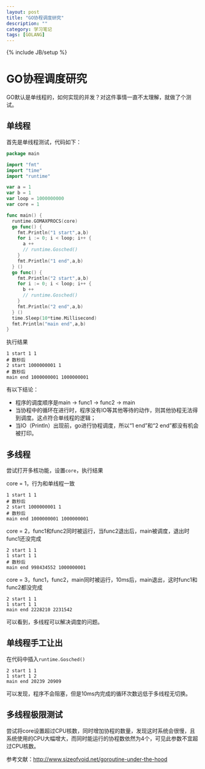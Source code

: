 ```yaml
---
layout: post
title: "GO协程调度研究"
description: ""
category: 学习笔记
tags: [GOLANG]
---
```

{% include JB/setup %}

# GO协程调度研究

GO默认是单线程的，如何实现的并发？对这件事情一直不太理解，就做了个测试。

## 单线程

首先是单线程测试，代码如下：

```go
package main

import "fmt"
import "time"
import "runtime"

var a = 1
var b = 1
var loop = 1000000000
var core = 1

func main() {
  runtime.GOMAXPROCS(core)
  go func() {
    fmt.Println("1 start",a,b)
    for i := 0; i < loop; i++ {
      a ++
      // runtime.Gosched()
    }
    fmt.Println("1 end",a,b)
  } ()
  go func() {
    fmt.Println("2 start",a,b)
    for i := 0; i < loop; i++ {
      b ++
      // runtime.Gosched()
    }
    fmt.Println("2 end",a,b)
  } ()
  time.Sleep(10*time.Millisecond)
  fmt.Println("main end",a,b)
}
```

执行结果

```
1 start 1 1
# 数秒后
2 start 1000000001 1
# 数秒后
main end 1000000001 1000000001
```
有以下结论：

* 程序的调度顺序是main -> func1 -> func2 -> main
* 当协程中的循环在进行时，程序没有IO等其他等待的动作，则其他协程无法得到调度。这点符合单线程的逻辑；
* 当IO（Println）出现前，go进行协程调度，所以“1 end”和“2 end”都没有机会被打印。

## 多线程

尝试打开多核功能，设置`core`，执行结果

core = 1，行为和单线程一致

```
1 start 1 1
# 数秒后
2 start 1000000001 1
# 数秒后
main end 1000000001 1000000001
```

core = 2，func1和func2同时被运行，当func2退出后，main被调度，退出时func1还没完成

```
2 start 1 1
1 start 1 1
# 数秒后
main end 998434552 1000000001
```

core = 3，func1，func2，main同时被运行，10ms后，main退出，这时func1和func2都没完成

```
2 start 1 1
1 start 1 1
main end 2228210 2231542
```

可以看到，多线程可以解决调度的问题。

## 单线程手工让出

在代码中插入`runtime.Gosched()`

```
2 start 1 1
1 start 1 2
main end 20239 20909
```

可以发现，程序不会阻塞，但是10ms内完成的循环次数远低于多线程无切换。

## 多线程极限测试

尝试将core设置超过CPU核数，同时增加协程的数量，发现这时系统会很慢，且系统使用的CPU大幅增大，而同时能运行的协程数依然为4个，可见此参数不宜超过CPU核数。

参考文献：<http://www.sizeofvoid.net/goroutine-under-the-hood>
